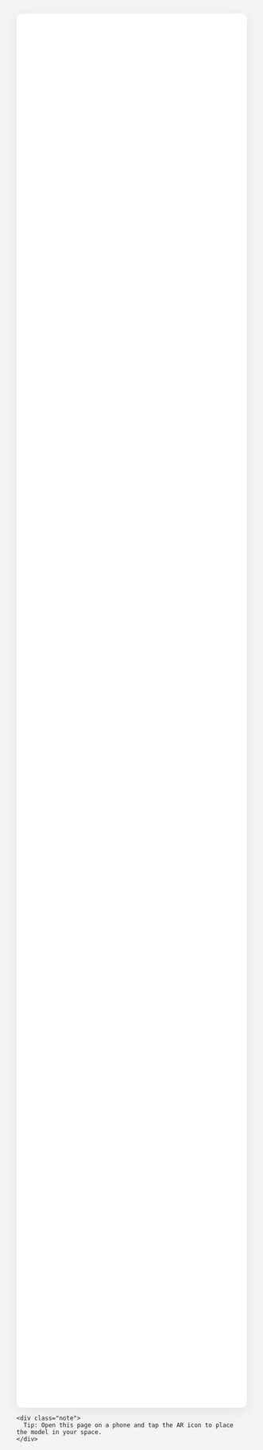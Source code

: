 <!DOCTYPE html>
<html lang="en">
<head>
  <meta charset="utf-8" />
  <meta name="viewport" content="width=device-width,initial-scale=1" />
  <title>3D AR Viewer</title>

  <!-- model-viewer -->
  <script type="module"
    src="https://unpkg.com/@google/model-viewer/dist/model-viewer.min.js"></script>

  <style>
    html,body { height:100%; margin:0; font-family:Arial,Helvetica,sans-serif; background:#f4f4f4; }
    .wrap { display:flex; flex-direction:column; height:100%; align-items:center; justify-content:center; padding:20px; box-sizing:border-box; }
    model-viewer { width:100%; max-width:900px; height:70vh; background:#fff; border-radius:12px; box-shadow:0 6px 24px rgba(0,0,0,0.08); }
    .note { margin-top:12px; color:#444; font-size:14px; text-align:center; max-width:900px; }
  </style>
</head>
<body>
  <div class="wrap">
    <model-viewer id="viewer"
      alt="3D Model"
      camera-controls
      auto-rotate
      interaction-prompt="auto"
      ar
      ar-modes="webxr scene-viewer quick-look"
      shadow-intensity="1"
      exposure="1">
    </model-viewer>

    <div class="note">
      Tip: Open this page on a phone and tap the AR icon to place the model in your space.
    </div>
  </div>

  <script>
    // Replace these two with your actual file URLs after upload to GitHub Pages
    const GLB_URL  = "REPLACE_WITH_YOUR_GLB_URL";
    const USDZ_URL = "REPLACE_WITH_YOUR_USDZ_URL";

    const viewer = document.getElementById('viewer');

    // Detect iOS devices (Quick Look / USDZ)
    const isIOS = /iPhone|iPad|iPod/.test(navigator.userAgent) || (navigator.platform === 'MacIntel' && navigator.maxTouch
